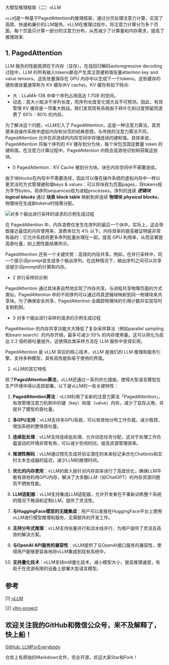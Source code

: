 大模型推理框架（二）vLLM

`vLLM`[1](#refer-anchor-1)是一种基于PagedAttention的推理框架，通过分页处理注意力计算，实现了高效、快速和廉价的LLM服务。vLLM在推理过程中，将注意力计算分为多个页面，每个页面只计算一部分的注意力分布，从而减少了计算量和内存需求，提高了推理效率.

## 1. PagedAttention

LLM 服务的性能瓶颈在于内存（显存）。在自回归解码autoregressive decoding过程中，LLM 的所有输入tokens都会产生其注意键和值张量attention key and value tensors，这些张量保存在 GPU 内存中以生成下一个tokens。这些缓存的键和值张量通常称为 KV 缓存(KV cache)。KV 缓存有如下特点:

- 大：LLaMA-13B 中单个序列占用高达 1.7GB 的空间。
- 动态：其大小取决于序列长度，而序列长度变化很大且不可预测。因此，有效管理 KV 缓存是一项重大挑战。我们发现现有系统由于碎片化和过度预留而浪费了 60% - 80% 的内存。

为了解决这个问题，vLLM引入了 PagedAttention，这是一种注意力算法，其灵感来自操作系统中虚拟内存和分页的经典思想。与传统的注意力算法不同，PagedAttention 允许在非连续的内存空间中存储连续的键和值。具体来说，PagedAttention 将每个序列的 KV 缓存划分为块，每个块包含固定数量 token 的键和值。在注意力计算过程中，PagedAttention 内核会高效地识别和获取这些块。


- 0 
PagedAttention：KV Cache 被划分为块。块在内存空间中不需要连续。


由于块blocks在内存中不需要连续，因此可以像在操作系统的虚拟内存中一样以更灵活的方式管理键和值keys & values：可以将块视为页面pages，将tokens视为字节bytes，将序列sequences视为进程processes。序列的连续 ***逻辑块*** ***logical blocks*** 通过 **块表** **block table** 映射到非连续 **物理块** ***physical blocks***。物理块在生成新tokens时按需分配。

![对多个输出进行采样的请求的示例生成过程](-1)


在 PagedAttention 中，内存浪费仅发生在序列的最后一个块中。实际上，这会导致接近最佳的内存使用率，浪费率仅为 4% 以下。内存效率的提高被证明是非常有益的：它允许系统将更多序列批量处理在一起，提高 GPU 利用率，从而显著提高吞吐量，如上图性能结果所示。

PagedAttention 还有一个关键优势：高效的内存共享。例如，在并行采样中，同一个提示词prompt会生成多个输出序列。在这种情况下，输出序列之间可以共享该提示词prompt的计算和内存。

- 2
并行采样的示例

PagedAttention 通过其块表自然地实现了内存共享。与进程共享物理页面的方式类似，PagedAttention 中的不同序列可以通过将其逻辑块映射到同一物理块来共享块。为了确保安全共享，PagedAttention 会跟踪物理块的引用计数并实现写时复制机制。

- 3
对多个输出进行采样的请求的示例生成过程

PageAttention 的内存共享功能大大降低了复杂采样算法（例如parallel sampling和beam search）的内存开销，最多可减少 55% 的内存使用量。这可以转化为高达 2.2 倍的吞吐量提升。这使得此类采样方法在 LLM 服务中变得实用。

PagedAttention 是 vLLM 背后的核心技术，vLLM 是我们的 LLM 推理和服务引擎，支持多种模型，具有高性能和易于使用的界面。

2. vLLM的其它特性

除了**PagedAttention算法**，vLLM还通过一系列优化措施，使得大型语言模型在生产环境中得以高效部署。以下是vLLM的一些关键特性：

1. **PagedAttention算法**：vLLM利用了全新的注意力算法「PagedAttention」，有效管理注意力机制中的键（key）和值（value）内存，减少了显存占用，并提升了模型的吞吐量。

2. **多GPU支持**：vLLM支持多GPU系统，可以有效地分布工作负载，减少瓶颈，增加系统的整体吞吐量。

3. **连续批处理**：vLLM支持连续批处理，允许动态任务分配，这对于处理工作负载波动的环境非常有用，可以减少空闲时间，提高资源管理效率。

4. **推测性解码**：vLLM通过预先生成并验证潜在的未来标记来优化Chatbots和实时文本生成器的延迟，减少LLM的推理时间。

5. **优化的内存使用**：vLLM的嵌入层针对内存效率进行了高度优化，确保LLM平衡有效地利用GPU内存，解决了大多数LLM（如ChatGPT）的内存资源问题而不牺牲性能。

6. **LLM适配器**：vLLM支持集成LLM适配器，允许开发者在不重新训练整个系统的情况下微调和定制LLM，提供了灵活性。

7. **与HuggingFace模型的无缝集成**：用户可以直接在HuggingFace平台上使用vLLM进行模型推理和服务，无需额外的开发工作。

8. **支持分布式推理**：vLLM支持张量并行和流水线并行，为用户提供了灵活且高效的解决方案。

9. **与OpenAI API服务的兼容性**：vLLM提供了与OpenAI接口服务的兼容性，使得用户能够更容易地将vLLM集成到现有系统中。

10. **支持量化技术**：vLLM支持int8量化技术，减小模型大小，提高推理速度，有助于在资源有限的设备上部署大型语言模型。

## 参考

<div id="refer-anchor-1"></div>

[1] [vLLM](https://docs.vllm.ai/en/latest/)

<div id="refer-anchor-2"></div>

[2] [vllm-project](https://github.com/vllm-project/vllm)

## 欢迎关注我的GitHub和微信公众号，来不及解释了，快上船！

[GitHub: LLMForEverybody](https://github.com/luhengshiwo/LLMForEverybody)

仓库上有原始的Markdown文件，完全开源，欢迎大家Star和Fork！